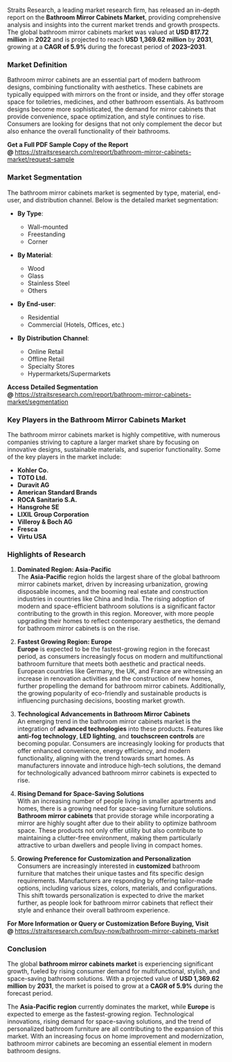 <p data-start="109" data-end="564">Straits Research, a leading market research firm, has released an in-depth report on the <strong data-start="198" data-end="233">Bathroom Mirror Cabinets Market</strong>, providing comprehensive analysis and insights into the current market trends and growth prospects. The global bathroom mirror cabinets market was valued at <strong data-start="391" data-end="413">USD 817.72 million</strong> in <strong data-start="417" data-end="425">2022</strong> and is projected to reach <strong data-start="452" data-end="476">USD 1,369.62 million</strong> by <strong data-start="480" data-end="488">2031</strong>, growing at a <strong data-start="503" data-end="519">CAGR of 5.9%</strong> during the forecast period of <strong data-start="550" data-end="563">2023&ndash;2031</strong>.</p>
<h3 data-start="566" data-end="587">Market Definition</h3>
<p data-start="589" data-end="1151">Bathroom mirror cabinets are an essential part of modern bathroom designs, combining functionality with aesthetics. These cabinets are typically equipped with mirrors on the front or inside, and they offer storage space for toiletries, medicines, and other bathroom essentials. As bathroom designs become more sophisticated, the demand for mirror cabinets that provide convenience, space optimization, and style continues to rise. Consumers are looking for designs that not only complement the decor but also enhance the overall functionality of their bathrooms.</p>
<p data-start="1153" data-end="1283"><strong data-start="1153" data-end="1199">Get a Full PDF Sample Copy of the Report @&nbsp;</strong><a href="https://straitsresearch.com/report/bathroom-mirror-cabinets-market/request-sample" target="_new" rel="noopener" data-start="1202" data-end="1283">https://straitsresearch.com/report/bathroom-mirror-cabinets-market/request-sample</a></p>
<h3 data-start="1285" data-end="1308">Market Segmentation</h3>
<p data-start="1310" data-end="1456">The bathroom mirror cabinets market is segmented by type, material, end-user, and distribution channel. Below is the detailed market segmentation:</p>
<ul data-start="1458" data-end="1782">
<li data-start="1458" data-end="1517">
<p data-start="1460" data-end="1472"><strong data-start="1460" data-end="1471">By Type</strong>:</p>
<ul data-start="1475" data-end="1517">
<li data-start="1475" data-end="1489">Wall-mounted</li>
<li data-start="1492" data-end="1506">Freestanding</li>
<li data-start="1509" data-end="1517">Corner</li>
</ul>
</li>
<li data-start="1519" data-end="1587">
<p data-start="1521" data-end="1537"><strong data-start="1521" data-end="1536">By Material</strong>:</p>
<ul data-start="1540" data-end="1587">
<li data-start="1540" data-end="1546">Wood</li>
<li data-start="1549" data-end="1556">Glass</li>
<li data-start="1559" data-end="1576">Stainless Steel</li>
<li data-start="1579" data-end="1587">Others</li>
</ul>
</li>
<li data-start="1589" data-end="1662">
<p data-start="1591" data-end="1607"><strong data-start="1591" data-end="1606">By End-user</strong>:</p>
<ul data-start="1610" data-end="1662">
<li data-start="1610" data-end="1623">Residential</li>
<li data-start="1626" data-end="1662">Commercial (Hotels, Offices, etc.)</li>
</ul>
</li>
<li data-start="1664" data-end="1782">
<p data-start="1666" data-end="1694"><strong data-start="1666" data-end="1693">By Distribution Channel</strong>:</p>
<ul data-start="1697" data-end="1782">
<li data-start="1697" data-end="1712">Online Retail</li>
<li data-start="1715" data-end="1731">Offline Retail</li>
<li data-start="1734" data-end="1752">Specialty Stores</li>
<li data-start="1755" data-end="1782">Hypermarkets/Supermarkets</li>
</ul>
</li>
</ul>
<p data-start="1784" data-end="1900"><strong data-start="1784" data-end="1818">Access Detailed Segmentation @&nbsp;</strong><a href="https://straitsresearch.com/report/bathroom-mirror-cabinets-market/segmentation" target="_new" rel="noopener" data-start="1821" data-end="1900">https://straitsresearch.com/report/bathroom-mirror-cabinets-market/segmentation</a></p>
<h3 data-start="1902" data-end="1956">Key Players in the Bathroom Mirror Cabinets Market</h3>
<p data-start="1958" data-end="2215">The bathroom mirror cabinets market is highly competitive, with numerous companies striving to capture a larger market share by focusing on innovative designs, sustainable materials, and superior functionality. Some of the key players in the market include:</p>
<ul data-start="2217" data-end="2426">
<li data-start="2217" data-end="2233"><strong data-start="2219" data-end="2233">Kohler Co.</strong></li>
<li data-start="2234" data-end="2249"><strong data-start="2236" data-end="2249">TOTO Ltd.</strong></li>
<li data-start="2250" data-end="2266"><strong data-start="2252" data-end="2266">Duravit AG</strong></li>
<li data-start="2267" data-end="2297"><strong data-start="2269" data-end="2297">American Standard Brands</strong></li>
<li data-start="2298" data-end="2323"><strong data-start="2300" data-end="2323">ROCA Sanitario S.A.</strong></li>
<li data-start="2324" data-end="2342"><strong data-start="2326" data-end="2342">Hansgrohe SE</strong></li>
<li data-start="2343" data-end="2372"><strong data-start="2345" data-end="2372">LIXIL Group Corporation</strong></li>
<li data-start="2373" data-end="2397"><strong data-start="2375" data-end="2397">Villeroy &amp; Boch AG</strong></li>
<li data-start="2398" data-end="2410"><strong data-start="2400" data-end="2410">Fresca</strong></li>
<li data-start="2411" data-end="2426"><strong data-start="2413" data-end="2426">Virtu USA</strong></li>
</ul>
<h3 data-start="2428" data-end="2454">Highlights of Research</h3>
<ol data-start="2456" data-end="5308">
<li data-start="2456" data-end="3028">
<p data-start="2459" data-end="3028"><strong data-start="2459" data-end="2493">Dominated Region: Asia-Pacific</strong><br data-start="2493" data-end="2496" />The <strong data-start="2503" data-end="2519">Asia-Pacific</strong> region holds the largest share of the global bathroom mirror cabinets market, driven by increasing urbanization, growing disposable incomes, and the booming real estate and construction industries in countries like China and India. The rising adoption of modern and space-efficient bathroom solutions is a significant factor contributing to the growth in this region. Moreover, with more people upgrading their homes to reflect contemporary aesthetics, the demand for bathroom mirror cabinets is on the rise.</p>
</li>
<li data-start="3030" data-end="3618">
<p data-start="3033" data-end="3618"><strong data-start="3033" data-end="3067">Fastest Growing Region: Europe</strong><br data-start="3067" data-end="3070" /><strong data-start="3073" data-end="3083">Europe</strong> is expected to be the fastest-growing region in the forecast period, as consumers increasingly focus on modern and multifunctional bathroom furniture that meets both aesthetic and practical needs. European countries like Germany, the UK, and France are witnessing an increase in renovation activities and the construction of new homes, further propelling the demand for bathroom mirror cabinets. Additionally, the growing popularity of eco-friendly and sustainable products is influencing purchasing decisions, boosting market growth.</p>
</li>
<li data-start="3620" data-end="4238">
<p data-start="3623" data-end="4238"><strong data-start="3623" data-end="3681">Technological Advancements in Bathroom Mirror Cabinets</strong><br data-start="3681" data-end="3684" />An emerging trend in the bathroom mirror cabinets market is the integration of <strong data-start="3766" data-end="3791">advanced technologies</strong> into these products. Features like <strong data-start="3827" data-end="3850">anti-fog technology</strong>, <strong data-start="3852" data-end="3868">LED lighting</strong>, and <strong data-start="3874" data-end="3898">touchscreen controls</strong> are becoming popular. Consumers are increasingly looking for products that offer enhanced convenience, energy efficiency, and modern functionality, aligning with the trend towards smart homes. As manufacturers innovate and introduce high-tech solutions, the demand for technologically advanced bathroom mirror cabinets is expected to rise.</p>
</li>
<li data-start="4240" data-end="4773">
<p data-start="4243" data-end="4773"><strong data-start="4243" data-end="4287">Rising Demand for Space-Saving Solutions</strong><br data-start="4287" data-end="4290" />With an increasing number of people living in smaller apartments and homes, there is a growing need for space-saving furniture solutions. <strong data-start="4431" data-end="4459">Bathroom mirror cabinets</strong> that provide storage while incorporating a mirror are highly sought after due to their ability to optimize bathroom space. These products not only offer utility but also contribute to maintaining a clutter-free environment, making them particularly attractive to urban dwellers and people living in compact homes.</p>
</li>
<li data-start="4775" data-end="5308">
<p data-start="4778" data-end="5308"><strong data-start="4778" data-end="4838">Growing Preference for Customization and Personalization</strong><br data-start="4838" data-end="4841" />Consumers are increasingly interested in <strong data-start="4885" data-end="4899">customized</strong> bathroom furniture that matches their unique tastes and fits specific design requirements. Manufacturers are responding by offering tailor-made options, including various sizes, colors, materials, and configurations. This shift towards personalization is expected to drive the market further, as people look for bathroom mirror cabinets that reflect their style and enhance their overall bathroom experience.</p>
</li>
</ol>
<p data-start="5310" data-end="5453"><strong data-start="5310" data-end="5383">For More Information or Query or Customization Before Buying, Visit @&nbsp;</strong><a href="https://straitsresearch.com/buy-now/bathroom-mirror-cabinets-market" target="_new" rel="noopener" data-start="5386" data-end="5453">https://straitsresearch.com/buy-now/bathroom-mirror-cabinets-market</a></p>
<h3 data-start="5455" data-end="5469">Conclusion</h3>
<p data-start="5471" data-end="5796">The global <strong data-start="5482" data-end="5517">bathroom mirror cabinets market</strong> is experiencing significant growth, fueled by rising consumer demand for multifunctional, stylish, and space-saving bathroom solutions. With a projected value of <strong data-start="5680" data-end="5704">USD 1,369.62 million</strong> by <strong data-start="5708" data-end="5716">2031</strong>, the market is poised to grow at a <strong data-start="5752" data-end="5768">CAGR of 5.9%</strong> during the forecast period.</p>
<p data-start="5798" data-end="6250">The <strong data-start="5802" data-end="5825">Asia-Pacific region</strong> currently dominates the market, while <strong data-start="5864" data-end="5874">Europe</strong> is expected to emerge as the fastest-growing region. Technological innovations, rising demand for space-saving solutions, and the trend of personalized bathroom furniture are all contributing to the expansion of this market. With an increasing focus on home improvement and modernization, bathroom mirror cabinets are becoming an essential element in modern bathroom designs.</p>
